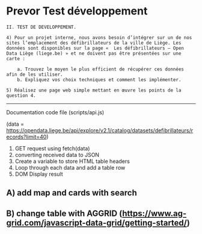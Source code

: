 # Prevor Test développement

    II. TEST DE DEVELOPPEMENT.

    4) Pour un projet interne, nous avons besoin d’intégrer sur un de nos sites l’emplacement des défibrillateurs de la ville de Liège. Les données sont disponibles sur la page «  Les défibrillateurs — Open Data Liège (liege.be) » et ne doivent pas être présentées sur une carte :

        a. Trouvez le moyen le plus efficient de récupérer ces données afin de les utiliser.
        b. Expliquez vos choix techniques et comment les implémenter.

    5) Réalisez une page web simple mettant en œuvre les points de la question 4.

----------------------------------------------------------------------------------

Documentation code file (scripts/api.js)

(data = https://opendata.liege.be/api/explore/v2.1/catalog/datasets/defibrillateurs/records?limit=40)

1. GET request using fetch(data)  
2. converting received data to JSON
3. Create a variable to store HTML table headers
4. Loop through each data and add a table row
5. DOM Display result

A) **add map and cards with search** 
----------------------------------------------------------------------------------
B) **change table with AGGRID** (https://www.ag-grid.com/javascript-data-grid/getting-started/) 
----------------------------------------------------------------------------------
